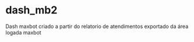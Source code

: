 # dash_mb2
Dash maxbot criado a partir do relatorio de atendimentos exportado da área logada maxbot
